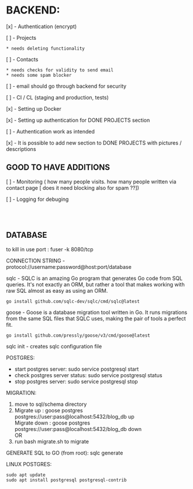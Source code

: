 # BACKEND:

[x] - Authentication (encrypt)

[ ] - Projects

    * needs deleting functionality
[ ] - Contacts

    * needs checks for validity to send email
    * needs some spam blocker

[ ] - email should go through backend for security

[ ] - CI / CL (staging and production, tests)

[x] - Setting up Docker

[x] - Setting up authentication for DONE PROJECTS section

[ ] - Authentication work as intended

[x] - It is possible to add new section to DONE PROJECTS with pictures / descriptions

## GOOD TO HAVE ADDITIONS
[ ] - Monitoring ( how many people visits. how many people written via contact page [ does it need blocking also for spam ??]) 

[ ] - Logging for debuging

<br><br>

## DATABASE
to kill in use port : fuser -k 8080/tcp

CONNECTION STRING - protocol://username:password@host:port/database

sqlc -  SQLC is an amazing Go program that generates Go code from SQL queries. It's not exactly an ORM, but rather a tool that makes working with raw SQL almost as easy as using an ORM. 
```
go install github.com/sqlc-dev/sqlc/cmd/sqlc@latest
```
goose - Goose is a database migration tool written in Go. It runs migrations from the same SQL files that SQLC uses, making the pair of tools a perfect fit.
```
go install github.com/pressly/goose/v3/cmd/goose@latest
```

sqlc init - creates sqlc configuration file

POSTGRES:
- start postgres server: sudo service postgresql start
- check postgres server status: sudo service postgresql status
- stop postgres server: sudo service postgresql stop

MIGRATION:
1. move to sql/schema directory
2. Migrate up : goose postgres postgres://user:pass@localhost:5432/blog_db  up  
Migrate down : goose postgres postgres://user:pass@localhost:5432/blog_db   down  
OR 
1. run bash migrate.sh to migrate

GENERATE SQL to GO (from root): sqlc generate

LINUX POSTGRES: 
```
sudo apt update
sudo apt install postgresql postgresql-contrib
```
